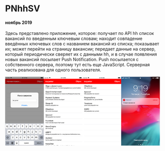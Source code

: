 # PNhhSV
#### ноябрь 2019

Здесь представлено приложение, которое: получает по API hh список вакансий по введенным ключевым словам; находит совпадение введённых ключевых слов с названием вакансий из списка; показывает их; может перейти на страницу вакансии; передает данные на сервер, который периодически сверяет их с данными hh, и в случае появления новых вакансий посылает Push Notification. Push посылается с собственного сервера, поэтому тут есть еще JavaScript. Серверная часть реализована для одного пользователя.

![](https://github.com/TOxaREY/PNhhSV/blob/master/markdown/md.png?raw=true)

